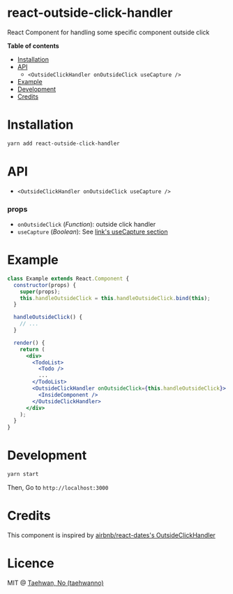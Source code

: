 # react-outside-click-handler

React Component for handling some specific component outside click

**Table of contents**

- [Installation](#installation)
- [API](#api)
  - `<OutsideClickHandler onOutsideClick useCapture />`
- [Example](#example)
- [Development](#development)
- [Credits](#credits)

# Installation

```bash
yarn add react-outside-click-handler
```

# API

- `<OutsideClickHandler onOutsideClick useCapture />`

### props

- `onOutsideClick` (*Function*): outside click handler
- `useCapture` (*Boolean*): See [link's useCapture section](https://developer.mozilla.org/en-US/docs/Web/API/EventTarget/addEventListener)

# Example

```jsx
class Example extends React.Component {
  constructor(props) {
    super(props);
    this.handleOutsideClick = this.handleOutsideClick.bind(this);
  }

  handleOutsideClick() {
    // ...
  }

  render() {
    return (
      <div>
        <TodoList>
          <Todo />
          ...
        </TodoList>
        <OutsideClickHandler onOutsideClick={this.handleOutsideClick}>
          <InsideComponent />
        </OutsideClickHandler>
      </div>
    );
  }
}
```

# Development

```bash
yarn start
```

Then, Go to `http://localhost:3000`

# Credits

This component is inspired by [airbnb/react-dates's OutsideClickHandler](https://github.com/airbnb/react-dates/blob/master/src/components/OutsideClickHandler.jsx)

# Licence

MIT @ [Taehwan, No (taehwanno)](https://github.com/taehwanno)
